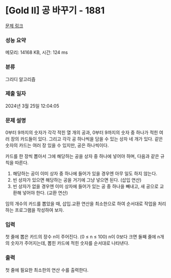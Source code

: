 # [Gold II] 공 바꾸기 - 1881 

[문제 링크](https://www.acmicpc.net/problem/1881) 

### 성능 요약

메모리: 14168 KB, 시간: 124 ms

### 분류

그리디 알고리즘

### 제출 일자

2024년 3월 25일 12:04:05

### 문제 설명

<p>0부터 9까지의 숫자가 각각 적힌 열 개의 공과, 0부터 9까지의 숫자 중 하나가 적힌 여러 장의 카드들이 있다. 그리고 각각 공 하나씩을 담을 수 있는 상자 네 개가 있다. 같은 숫자의 카드는 여러 장 있을 수 있지만, 공은 하나씩이다.</p>

<p>카드를 한 장씩 뽑아서 그에 해당하는 공을 상자 중 하나에 넣어야 하며, 다음과 같은 규칙을 따른다.</p>

<ol>
	<li>해당하는 공이 이미 상자 중 하나에 들어가 있을 경우엔 아무 일도 하지 않는다.</li>
	<li>빈 상자가 있으면 해당하는 공을 거기에 그냥 넣으면 된다. (삽입 연산)</li>
	<li>빈 상자가 없을 경우엔 이미 상자에 들어가 있는 공 중 하나을 빼내고, 새 공으로 교환해 넣어야 한다. (교환 연산)</li>
</ol>

<p>임의 개수의 카드를 뽑았을 때, 삽입․교환 연산을 최소한으로 하여 순서대로 작업을 처리하는 프로그램을 작성하여 보자.</p>

### 입력 

 <p>첫 줄에 뽑은 카드의 장수 n이 주어진다. (0 ≤ n ≤ 100) n이 0보다 크면 둘째 줄에 n개의 숫자가 주어지는데, 뽑힌 카드에 적힌 숫자를 순서대로 나타낸다.</p>

### 출력 

 <p>첫 줄에 필요한 최소한의 연산 수를 출력한다.</p>

